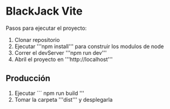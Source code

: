# BlackJack Vite 

Pasos para ejecutar el proyecto: 

1. Clonar repositorio
2. Ejecutar '''npm install''' para construir los modulos de node
3. Correr el devServer  '''npm run dev''' 
4. Abril el proyecto en '''http://localhost'''

## Producción 

1. Ejecutar ´´´ npm run build '''
2. Tomar la carpeta '''dist''' y desplegarla 